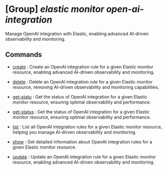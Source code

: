 # [Group] _elastic monitor open-ai-integration_

Manage OpenAI integration with Elastic, enabling advanced AI-driven observability and monitoring.

## Commands

- [create](/Commands/elastic/monitor/open-ai-integration/_create.md)
: Create an OpenAI integration rule for a given Elastic monitor resource, enabling advanced AI-driven observability and monitoring.

- [delete](/Commands/elastic/monitor/open-ai-integration/_delete.md)
: Delete an OpenAI integration rule for a given Elastic monitor resource, removing AI-driven observability and monitoring capabilities.

- [get-statu](/Commands/elastic/monitor/open-ai-integration/_get-statu.md)
: Get the status of OpenAI integration for a given Elastic monitor resource, ensuring optimal observability and performance.

- [get-status](/Commands/elastic/monitor/open-ai-integration/_get-status.md)
: Get the status of OpenAI integration for a given Elastic monitor resource, ensuring optimal observability and performance.

- [list](/Commands/elastic/monitor/open-ai-integration/_list.md)
: List all OpenAI integration rules for a given Elastic monitor resource, helping you manage AI-driven observability and monitoring.

- [show](/Commands/elastic/monitor/open-ai-integration/_show.md)
: Get detailed information about OpenAI integration rules for a given Elastic monitor resource.

- [update](/Commands/elastic/monitor/open-ai-integration/_update.md)
: Update an OpenAI integration rule for a given Elastic monitor resource, enabling advanced AI-driven observability and monitoring.
